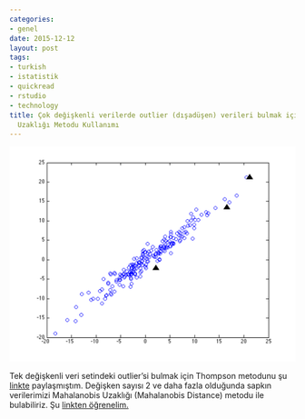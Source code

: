 ```yaml
---
categories:
- genel
date: 2015-12-12
layout: post
tags:
- turkish
- istatistik
- quickread
- rstudio
- technology
title: Çok değişkenli verilerde outlier (dışadüşen) verileri bulmak için R ile Mahalanobis
  Uzaklığı Metodu Kullanımı
---
```


![image](/images/tumblr_inline_nz9h55qnuG1r4exmc_540.png)

  

Tek değişkenli veri setindeki outlier’si bulmak için Thompson metodunu şu [linkte](http://blog.suatatan.com/post/134722021605/thompson-testi-ile-veriler-i%C3%A7erisinde-sapk%C4%B1n) paylaşmıştım. Değişken sayısı 2 ve daha fazla olduğunda sapkın verilerimizi Mahalanobis Uzaklığı (Mahalanobis Distance) metodu ile bulabiliriz. Şu [linkten öğrenelim.](http://eurekastatistics.com/using-mahalanobis-distance-to-find-outliers)
